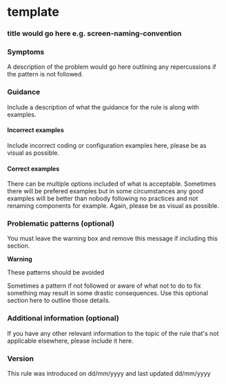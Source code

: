 # template

### title would go here e.g. screen-naming-convention

### Symptoms

A description of the problem would go here outlining any repercussions if the pattern is not followed.

### Guidance

Include a description of what the guidance for the rule is along with examples.

#### Incorrect examples

Include incorrect coding or configuration examples here, please be as visual as possible.

#### Correct examples

There can be multiple options included of what is acceptable. Sometimes there will be prefered examples but in some circumstances any good examples will be better than nobody following no practices and not renaming components for example. Again, please be as visual as possible.

### Problematic patterns (optional)

You must leave the warning box and remove this message if including this section.

**Warning**

These patterns should be avoided

Sometimes a pattern if not followed or aware of what not to do to fix something may result in some drastic consequences. Use this optional section here to outline those details.

### Additional information (optional)

If you have any other relevant information to the topic of the rule that's not applicable elsewhere, please include it here.

### Version

This rule was introduced on dd/mm/yyyy and last updated dd/mm/yyyy
